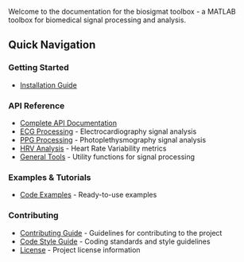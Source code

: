 Welcome to the documentation for the biosigmat toolbox - a MATLAB toolbox for biomedical signal processing and analysis.

## Quick Navigation

### Getting Started
- [Installation Guide](installation.md)

### API Reference
- [Complete API Documentation](api/README.md)
- [ECG Processing](api/ecg/README.md) - Electrocardiography signal analysis
- [PPG Processing](api/ppg/README.md) - Photoplethysmography signal analysis
- [HRV Analysis](api/hrv/README.md) - Heart Rate Variability metrics
- [General Tools](api/tools/README.md) - Utility functions for signal processing

### Examples & Tutorials
- [Code Examples](api/examples/README.md) - Ready-to-use examples

### Contributing
- [Contributing Guide](CONTRIBUTING.md) - Guidelines for contributing to the project
- [Code Style Guide](code-style-guide.md) - Coding standards and style guidelines
- [License](LICENSE.md) - Project license information